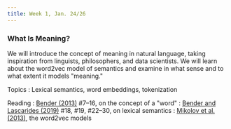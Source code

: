 ```yaml
---
title: Week 1, Jan. 24/26
---
```


### What Is Meaning?

We will introduce the concept of meaning in natural language, taking inspiration from linguists, philosophers, and data
scientists. We will learn about the word2vec model of semantics and examine in what sense and to what extent it models
"meaning."

Topics
: Lexical semantics, word embeddings, tokenization

Reading
: [Bender (2013)](https://www.morganclaypool.com/doi/abs/10.2200/S00493ED1V01Y201303HLT020) #7–16, on the concept of 
a "word"
: [Bender and Lascarides (2019)](https://www.morganclaypool.com/doi/abs/10.2200/S00935ED1V02Y201907HLT043) #18, #19, 
#22–30, on lexical semantics
: [Mikolov et al. (2013)](https://arxiv.org/abs/1301.3781), the word2vec models